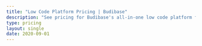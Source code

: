 ```yaml
---
title: "Low Code Platform Pricing | Budibase"
description: "See pricing for Budibase's all-in-one low code platform for building business apps and automating business processes."
type: pricing
layout: single
date: 2020-09-01
---
```

